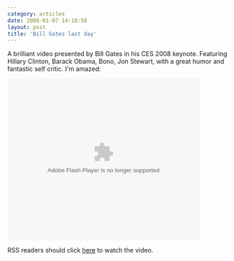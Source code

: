 ```yaml
---
category: articles
date: 2008-01-07 14:18:58
layout: post
title: 'Bill Gates last day'
---
```


<p>A brilliant video presented by Bill Gates in his CES 2008 keynote. Featuring Hillary Clinton, Barack Obama, Bono, Jon Stewart, with a great humor and fantastic self critic. I'm amazed:</p>

<embed src="http://images.video.msn.com/flash/soapbox1_1.swf" quality="high" width="432" height="364" base="http://images.video.msn.com/" name="msn_soapbox" type="application/x-shockwave-flash" allowFullScreen="true" pluginspage="http://macromedia.com/go/getflashplayer" flashvars="c=v&v=be9075bb-df0a-41c9-8d86-7ded46627e26&ifs=true&fr=shared&mkt=en-US" /><p>RSS readers should click <a href="//joaobordalo.com/">here</a> to watch the video.</p>
